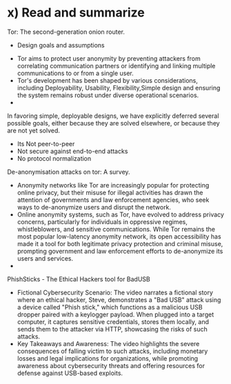 # x) Read and summarize 
Tor: The second-generation onion router.
 -  Design goals and assumptions
   * Tor aims to protect user anonymity by preventing attackers from correlating communication partners or identifying and linking multiple communications to or from a single user.
   *  Tor's development has been shaped by various considerations, including Deployability, Usability, Flexibility,Simple design and ensuring the system remains robust under diverse operational scenarios.
   *  
In favoring simple, deployable designs, we have explicitly deferred several possible goals, either because they are solved
elsewhere, or because they are not yet solved.
* Its Not peer-to-peer
* Not secure against end-to-end attacks
* No protocol normalization

 De-anonymisation attacks on tor: A survey. 
*  Anonymity networks like Tor are increasingly popular for protecting online privacy, but their misuse for illegal activities has drawn the attention of governments and law enforcement agencies, who seek ways to de-anonymize users and disrupt the network.
*  Online anonymity systems, such as Tor, have evolved to address privacy concerns, particularly for individuals in oppressive regimes, whistleblowers, and sensitive communications. While Tor remains the most popular low-latency anonymity network, its open accessibility has made it a tool for both legitimate privacy protection and criminal misuse, prompting government and law enforcement efforts to de-anonymize its users and services.
*  





PhishSticks - The Ethical Hackers tool for BadUSB 
* Fictional Cybersecurity Scenario: The video narrates a fictional story where an ethical hacker, Steve, demonstrates a "Bad USB" attack using a device called "Phish stick," which functions as a malicious USB dropper paired with a keylogger payload. When plugged into a target computer, it captures sensitive credentials, stores them locally, and sends them to the attacker via HTTP, showcasing the risks of such attacks.
* Key Takeaways and Awareness: The video highlights the severe consequences of falling victim to such attacks, including monetary losses and legal implications for organizations, while promoting awareness about cybersecurity threats and offering resources for defense against USB-based exploits.
